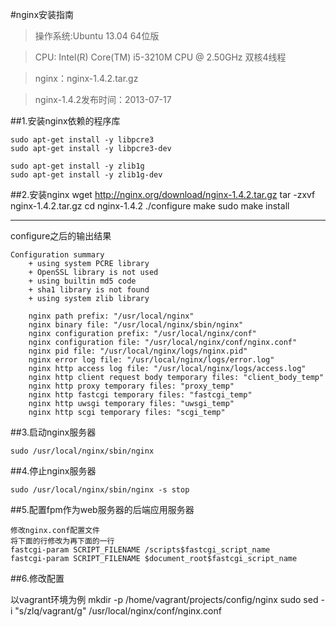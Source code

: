 #nginx安装指南

>操作系统:Ubuntu 13.04 64位版

>CPU: Intel(R) Core(TM) i5-3210M CPU @ 2.50GHz 双核4线程

>nginx：nginx-1.4.2.tar.gz

>nginx-1.4.2发布时间：2013-07-17

##1.安装nginx依赖的程序库

	sudo apt-get install -y libpcre3
	sudo apt-get install -y libpcre3-dev

	sudo apt-get install -y zlib1g
	sudo apt-get install -y zlib1g-dev

##2.安装nginx
	wget http://nginx.org/download/nginx-1.4.2.tar.gz
	tar -zxvf nginx-1.4.2.tar.gz
	cd nginx-1.4.2
	./configure
	make
	sudo make install

----	
configure之后的输出结果

    Configuration summary
  		+ using system PCRE library
  		+ OpenSSL library is not used
  		+ using builtin md5 code
  		+ sha1 library is not found
  		+ using system zlib library

  		nginx path prefix: "/usr/local/nginx"
  		nginx binary file: "/usr/local/nginx/sbin/nginx"
  		nginx configuration prefix: "/usr/local/nginx/conf"
  		nginx configuration file: "/usr/local/nginx/conf/nginx.conf"
 		nginx pid file: "/usr/local/nginx/logs/nginx.pid"
  		nginx error log file: "/usr/local/nginx/logs/error.log"
  		nginx http access log file: "/usr/local/nginx/logs/access.log"
  		nginx http client request body temporary files: "client_body_temp"
  		nginx http proxy temporary files: "proxy_temp"
  		nginx http fastcgi temporary files: "fastcgi_temp"
  		nginx http uwsgi temporary files: "uwsgi_temp"
  		nginx http scgi temporary files: "scgi_temp"

##3.启动nginx服务器

	sudo /usr/local/nginx/sbin/nginx

##4.停止nginx服务器

	sudo /usr/local/nginx/sbin/nginx -s stop

##5.配置fpm作为web服务器的后端应用服务器

	修改nginx.conf配置文件
	将下面的行修改为再下面的一行
	fastcgi-param SCRIPT_FILENAME /scripts$fastcgi_script_name
	fastcgi-param SCRIPT_FILENAME $document_root$fastcgi_script_name

##6.修改配置

以vagrant环境为例
	mkdir -p /home/vagrant/projects/config/nginx
	sudo sed -i "s/zlq/vagrant/g" /usr/local/nginx/conf/nginx.conf
